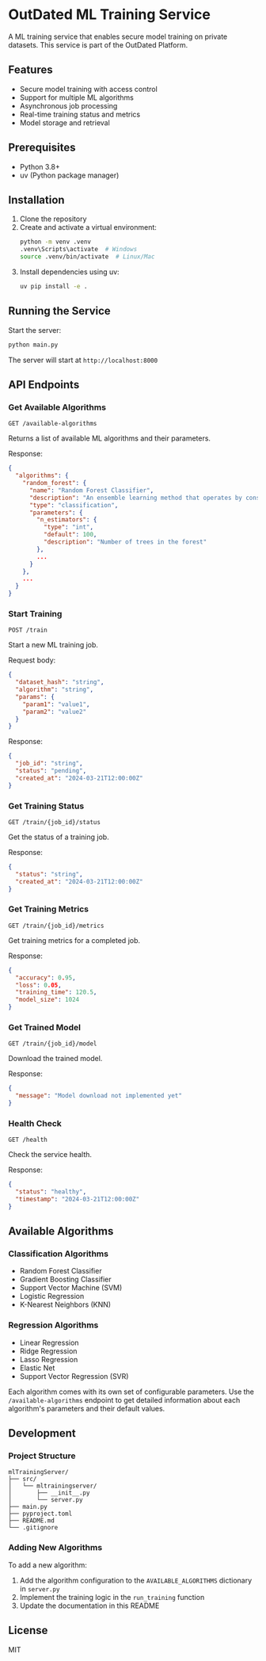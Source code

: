 # OutDated ML Training Service

A ML training service that enables secure model training on private datasets. This service is part of the OutDated Platform.

## Features

- Secure model training with access control
- Support for multiple ML algorithms
- Asynchronous job processing
- Real-time training status and metrics
- Model storage and retrieval

## Prerequisites

- Python 3.8+
- uv (Python package manager)

## Installation

1. Clone the repository
2. Create and activate a virtual environment:
   ```bash
   python -m venv .venv
   .venv\Scripts\activate  # Windows
   source .venv/bin/activate  # Linux/Mac
   ```
3. Install dependencies using uv:
   ```bash
   uv pip install -e .
   ```

## Running the Service

Start the server:
```bash
python main.py
```

The server will start at `http://localhost:8000`

## API Endpoints

### Get Available Algorithms
```http
GET /available-algorithms
```
Returns a list of available ML algorithms and their parameters.

Response:
```json
{
  "algorithms": {
    "random_forest": {
      "name": "Random Forest Classifier",
      "description": "An ensemble learning method that operates by constructing multiple decision trees",
      "type": "classification",
      "parameters": {
        "n_estimators": {
          "type": "int",
          "default": 100,
          "description": "Number of trees in the forest"
        },
        ...
      }
    },
    ...
  }
}
```

### Start Training
```http
POST /train
```
Start a new ML training job.

Request body:
```json
{
  "dataset_hash": "string",
  "algorithm": "string",
  "params": {
    "param1": "value1",
    "param2": "value2"
  }
}
```

Response:
```json
{
  "job_id": "string",
  "status": "pending",
  "created_at": "2024-03-21T12:00:00Z"
}
```

### Get Training Status
```http
GET /train/{job_id}/status
```
Get the status of a training job.

Response:
```json
{
  "status": "string",
  "created_at": "2024-03-21T12:00:00Z"
}
```

### Get Training Metrics
```http
GET /train/{job_id}/metrics
```
Get training metrics for a completed job.

Response:
```json
{
  "accuracy": 0.95,
  "loss": 0.05,
  "training_time": 120.5,
  "model_size": 1024
}
```

### Get Trained Model
```http
GET /train/{job_id}/model
```
Download the trained model.

Response:
```json
{
  "message": "Model download not implemented yet"
}
```

### Health Check
```http
GET /health
```
Check the service health.

Response:
```json
{
  "status": "healthy",
  "timestamp": "2024-03-21T12:00:00Z"
}
```

## Available Algorithms

### Classification Algorithms
- Random Forest Classifier
- Gradient Boosting Classifier
- Support Vector Machine (SVM)
- Logistic Regression
- K-Nearest Neighbors (KNN)

### Regression Algorithms
- Linear Regression
- Ridge Regression
- Lasso Regression
- Elastic Net
- Support Vector Regression (SVR)

Each algorithm comes with its own set of configurable parameters. Use the `/available-algorithms` endpoint to get detailed information about each algorithm's parameters and their default values.

## Development

### Project Structure
```
mlTrainingServer/
├── src/
│   └── mltrainingserver/
│       ├── __init__.py
│       └── server.py
├── main.py
├── pyproject.toml
├── README.md
└── .gitignore
```

### Adding New Algorithms
To add a new algorithm:
1. Add the algorithm configuration to the `AVAILABLE_ALGORITHMS` dictionary in `server.py`
2. Implement the training logic in the `run_training` function
3. Update the documentation in this README

## License

MIT
